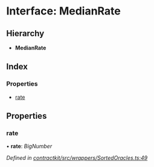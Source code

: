 # Interface: MedianRate

## Hierarchy

* **MedianRate**

## Index

### Properties

* [rate](_wrappers_sortedoracles_.medianrate.md#rate)

## Properties

###  rate

• **rate**: *BigNumber*

*Defined in [contractkit/src/wrappers/SortedOracles.ts:49](https://github.com/celo-org/celo-monorepo/blob/master/packages/sdk/contractkit/src/wrappers/SortedOracles.ts#L49)*

